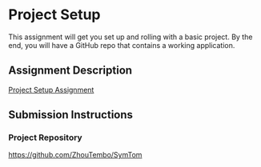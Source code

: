 # Project Setup
This assignment will get you set up and rolling with a basic project. By the end, you will have a GitHub repo that contains a working application.

## Assignment Description
[Project Setup Assignment](https://education.launchcode.org/liftoff/modules/assignments/project-setup)

## Submission Instructions

### Project Repository
https://github.com/ZhouTembo/SymTom
